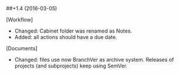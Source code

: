 ##+1.4 (2016-03-05)

[Workflow]
- Changed: Cabinet folder was renamed as Notes.
- Added: all actions should have a due date.

[Documents]
- Changed: files use now BranchVer as archive system. Releases of projects (and subprojects) keep using SemVer. 

